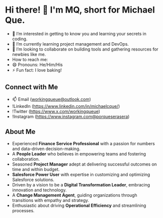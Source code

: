 # Hi there! 👋 I'm MQ, short for Michael Que. 

- 👀 I’m interested in getting to know you and learning your secrets in coding.
- 🌱 I’m currently learning project management and DevOps. 
- 💞️ I’m looking to collaborate on building tools and gathering resources for newbies like me. 
- How to reach me:
- 😄 Pronouns: He/Him/His
- ⚡ Fun fact: I love baking!

## Connect with Me
- 📫 Email (workingqueue@outlook.com)
- !LinkedIn (https://www.linkedin.com/in/michaelcque/)
- !Twitter (https://www.x.com/workingqueue)
- !Instagram (https://www.instagram.com@porqueserasera)

## About Me
- Experienced **Finance Service Professional** with a passion for numbers and data-driven decision-making.
- A **People Leader** who believes in empowering teams and fostering collaboration.
- Seasoned **Project Manager** adept at delivering successful outcomes on time and within budget.
- **Salesforce Power User** with expertise in customizing and optimizing Salesforce solutions.
- Driven by a vision to be a **Digital Transformation Leader**, embracing innovation and technology.
- A **Change Management Agent**, guiding organizations through transitions with empathy and strategy.
- Enthusiastic about driving **Operational Efficiency** and streamlining processes.
  
<!---
mrmichaelque/mrmichaelque is a ✨ special ✨ repository because its `README.md` (this file) appears on your GitHub profile.
You can click the Preview link to take a look at your changes.
--->
